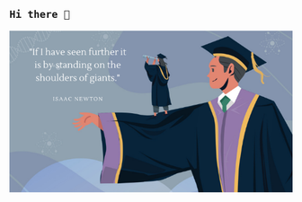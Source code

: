 ## <code>Hi there 👋</code>

<!-- **zhixiangteoh/zhixiangteoh** is a ✨ _special_ ✨ repository because its `README.md` (this file) appears on your GitHub profile. -->

![Favorite quote / Life motto][favquote]

<!-- Image links and URLs -->
[favquote]: https://raw.githubusercontent.com/zhixiangteoh/zhixiangteoh/master/favquote.png "My favorite quote!"

[ecardnomics-url]: https://ay2021s1-cs2113-t14-2.github.io/tp/ "eCardnomics docs"
[ecardnomics-repo]: https://github.com/AY2021S1-CS2113-T14-2/tp "eCardnomics source"

[securechat-ss]: https://raw.githubusercontent.com/zhixiangteoh/zhixiangteoh/master/secure-chat.png "SecureChat in action"
[securechat-repo]: https://github.com/zhixiangteoh/securechat

[pittmathclub-figma]: https://raw.githubusercontent.com/zhixiangteoh/zhixiangteoh/master/pittmath_figma.png "Figma prototype for Pitt Math Club website"
[pittmathclub-ss]: https://raw.githubusercontent.com/zhixiangteoh/zhixiangteoh/master/pittmath_website.png "Pitt Math Club home page"
[pittmathclub-url]: https://zhixiangteoh.github.io/pitt-math-club "Pitt Math Club website"
[pittmathclub-repo]: http://github.com/zhixiangteoh/pitt-math-club "Pitt Math Club source"

[citationgrab-ss]: https://raw.githubusercontent.com/zhixiangteoh/zhixiangteoh/master/citation-grab-page.png "Citation Grab demo"
[citationgrab-url]: https://zhixiangteoh.github.io/citation-grab "Citation Grab website"
[citationgrab-repo]: https://github.com/zhixiangteoh/citation-grab "Citation Grab source"

[core-logo]: https://raw.githubusercontent.com/zhixiangteoh/course-review-mern-frontend/master/src/components/logo.png "Co-Re logo" 
[core-url]: https://co-re.netlify.app "Co-Re website"
[core-repo]: https://github.com/zhixiangteoh/course-review-mern-frontend "Co-Re Client Side source"
